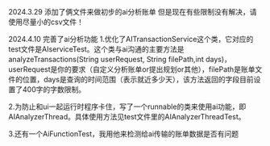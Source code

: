 2024.3.29
添加了俩文件来做初步的ai分析账单
但是现在有些限制没有解决，请使用尽量小的csv文件！

2024.4.10
完善了ai分析功能
1.优化了AITransactionService这个类，它对应的test文件是AIserviceTest。这个类与ai沟通的主要方法是analyzeTransactions(String userRequest, String filePath,int days)，userRequest是你的要求（自定义分析账单or提出规划or其他），filePath是账单文件的位置，days是查询的时间范围（表示就近多少天），该方法返回的字段目前设置了400字的字数限制。

2.为防止和ui一起运行时程序卡住，写了一个runnable的类来使用ai功能，即AIAnalyzerThread。具体使用方法见test文件里的AIAnalyzerThreadTest。

3.还有一个AiFunctionTest，我用他来检测给ai传输的账单数据是否有问题
